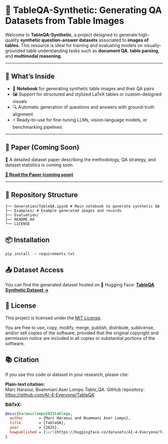 # 🧠 TableQA-Synthetic: Generating QA Datasets from Table Images

Welcome to **TableQA-Synthetic**, a project designed to generate high-quality **synthetic question-answer datasets** associated to **images of tables**. This resource is ideal for training and evaluating models on visually-grounded table understanding tasks such as **document QA**, **table parsing**, and **multimodal reasoning**.

---

## 🚀 What’s Inside

- 📓 **Notebook** for generating synthetic table images and their QA pairs  
- 🖼️ Support for structured and stylized LaTeX tables or custom-designed visuals  
- 🔍 Automatic generation of questions and answers with ground-truth alignment  
- ⚡ Ready-to-use for fine-tuning LLMs, vision-language models, or benchmarking pipelines

---

## 📘 Paper (Coming Soon)

📝 A detailed dataset paper describing the methodology, QA strategy, and dataset statistics is coming soon.  
<!-- Replace the placeholder below with your actual paper link -->
**[📄 Read the Paper (coming soon)](https://arxiv.org/abs/XXXXX)**

---

## 📁 Repository Structure

```text
├── Generation/TableQA.ipynb # Main notebook to generate synthetic QA
├── Examples/ # Example generated images and records
├── Evaluation/
├── README.md
└── LICENSE
```
## 📦 Installation

```bash
pip install -r requirements.txt
```

## 📤 Dataset Access
You can find the generated dataset hosted on 🤗 Hugging Face:
**[TableQA Synthetic Dataset →](https://huggingface.co/datasets/AI-4-Everyone/TableQA-v2)**

## 📄 License

This project is licensed under the [MIT License](LICENSE).

You are free to use, copy, modify, merge, publish, distribute, sublicense, and/or sell copies of the software, provided that the original copyright and permission notice are included in all copies or substantial portions of the software.

## 📚 Citation

If you use this code or dataset in your research, please cite:

**Plain-text citation:**  
Marc Haraoui, Boammani Aser Lompo *Table\_QA*. GitHub repository: https://github.com/AI-4-Everyone/TableQA

**BibTeX:**
```bibtex
@misc{haraouilompo2025tableqa,
  author       = {Marc Haraoui and Boammani Aser Lompo},
  title        = {TableQA},
  year         = {2025},
  howpublished = {\url{https://huggingface.co/datasets/AI-4-Everyone/TableQA-v2}},
}
